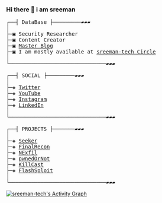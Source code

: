 ### Hi there 👋 i am sreeman

<pre>
┌──┤ DataBase ├─────────▰▰▰
│
├─▣ Security Researcher
├─▣ Content Creator
├─▣ <a href="https://sreeman-tech.github.io/">Master Blog</a>
├─▣ I am mostly available at <a href="https://sreeman-tech.github.io/">sreeman-tech Circle</a>
│
└───────────────────────────────▰▰▰

┌──┤ SOCIAL ├─────────▰▰▰
│
├─◈ <a href="https://twitter.com/sreemantech">Twitter</a>
├─◈ <a href="https://www.youtube.com/c/sreeman_tech">YouTube</a>
├─◈ <a href="https://instagram.com/sreemantech">Instagram</a>
├─◈ <a href="https://www.linkedin.com/in/sreemantech">LinkedIn</a>
│
└───────────────────────────────▰▰▰

┌──┤ PROJECTS ├───────▰▰▰
│
├─◈ <a href="https://github.com/sreeman-tech/seeker">Seeker</a>
├─◈ <a href="https://github.com/sreeman-tech/FinalRecon">FinalRecon</a>
├─◈ <a href="https://github.com/sreeman-tech/nexfil-main">NExfil</a>
├─◈ <a href="https://github.com/sreeman-tech/pwnedornot">pwnedOrNot</a>
├─◈ <a href="https://github.com/sreeman-tech/killcast">KillCast</a>
├─◈ <a href="https://github.com/sreeman-tech/flashsploit">FlashSploit</a>
│
└───────────────────────────────▰▰▰
</pre>

<a href="https://github.com/sreeman-tech/github-readme-activity-graph">
    <img alt="sreeman-tech's Activity Graph" src="https://activity-graph.herokuapp.com/graph?username=sreeman-tech&bg_color=0D1117&color=5BCDEC&line=5BCDEC&point=FFFFFF&hide_border=true" />
  </a>
